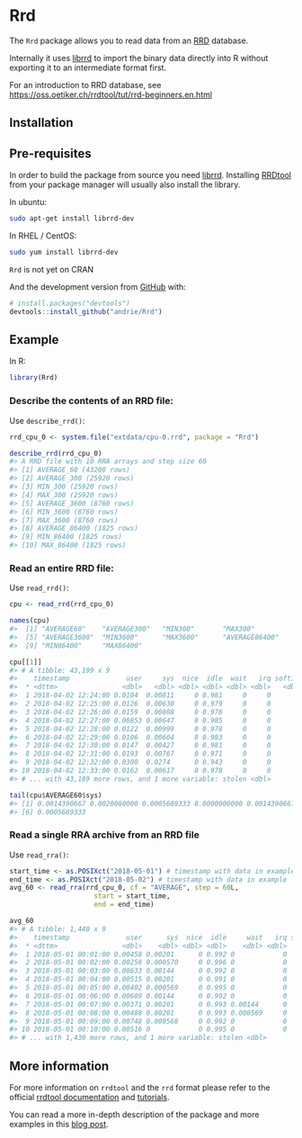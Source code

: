 
<!-- README.md is generated from README.Rmd. Please edit that file -->
Rrd
===

The `Rrd` package allows you to read data from an [RRD](http://oss.oetiker.ch/rrdtool/) database.

Internally it uses [librrd](http://oss.oetiker.ch/rrdtool/doc/librrd.en.html) to import the binary data directly into R without exporting it to an intermediate format first.

For an introduction to RRD database, see <https://oss.oetiker.ch/rrdtool/tut/rrd-beginners.en.html>

Installation
------------

Pre-requisites
--------------

In order to build the package from source you need [librrd](http://oss.oetiker.ch/rrdtool/doc/librrd.en.html). Installing [RRDtool](http://oss.oetiker.ch/rrdtool/) from your package manager will usually also install the library.

In ubuntu:

``` sh
sudo apt-get install librrd-dev
```

In RHEL / CentOS:

``` sh
sudo yum install librrd-dev
```

`Rrd` is not yet on CRAN

And the development version from [GitHub](https://github.com/) with:

``` r
# install.packages("devtools")
devtools::install_github("andrie/Rrd")
```

Example
-------

In R:

``` r
library(Rrd)
```

### Describe the contents of an RRD file:

Use `describe_rrd()`:

``` r
rrd_cpu_0 <- system.file("extdata/cpu-0.rrd", package = "Rrd")

describe_rrd(rrd_cpu_0)
#> A RRD file with 10 RRA arrays and step size 60
#> [1] AVERAGE_60 (43200 rows)
#> [2] AVERAGE_300 (25920 rows)
#> [3] MIN_300 (25920 rows)
#> [4] MAX_300 (25920 rows)
#> [5] AVERAGE_3600 (8760 rows)
#> [6] MIN_3600 (8760 rows)
#> [7] MAX_3600 (8760 rows)
#> [8] AVERAGE_86400 (1825 rows)
#> [9] MIN_86400 (1825 rows)
#> [10] MAX_86400 (1825 rows)
```

### Read an entire RRD file:

Use `read_rrd()`:

``` r
cpu <- read_rrd(rrd_cpu_0)

names(cpu)
#>  [1] "AVERAGE60"    "AVERAGE300"   "MIN300"       "MAX300"      
#>  [5] "AVERAGE3600"  "MIN3600"      "MAX3600"      "AVERAGE86400"
#>  [9] "MIN86400"     "MAX86400"

cpu[[1]]
#> # A tibble: 43,199 x 9
#>    timestamp              user     sys  nice  idle  wait   irq softirq
#>  * <dttm>                <dbl>   <dbl> <dbl> <dbl> <dbl> <dbl>   <dbl>
#>  1 2018-04-02 12:24:00 0.0104  0.00811     0 0.981     0     0       0
#>  2 2018-04-02 12:25:00 0.0126  0.00630     0 0.979     0     0       0
#>  3 2018-04-02 12:26:00 0.0159  0.00808     0 0.976     0     0       0
#>  4 2018-04-02 12:27:00 0.00853 0.00647     0 0.985     0     0       0
#>  5 2018-04-02 12:28:00 0.0122  0.00999     0 0.978     0     0       0
#>  6 2018-04-02 12:29:00 0.0106  0.00604     0 0.983     0     0       0
#>  7 2018-04-02 12:30:00 0.0147  0.00427     0 0.981     0     0       0
#>  8 2018-04-02 12:31:00 0.0193  0.00767     0 0.971     0     0       0
#>  9 2018-04-02 12:32:00 0.0300  0.0274      0 0.943     0     0       0
#> 10 2018-04-02 12:33:00 0.0162  0.00617     0 0.978     0     0       0
#> # ... with 43,189 more rows, and 1 more variable: stolen <dbl>

tail(cpu$AVERAGE60$sys)
#> [1] 0.0014390667 0.0020080000 0.0005689333 0.0000000000 0.0014390667
#> [6] 0.0005689333
```

### Read a single RRA archive from an RRD file

Use `read_rra()`:

``` r
start_time <- as.POSIXct("2018-05-01") # timestamp with data in example
end_time <- as.POSIXct("2018-05-02") # timestamp with data in example
avg_60 <- read_rra(rrd_cpu_0, cf = "AVERAGE", step = 60L, 
                     start = start_time, 
                     end = end_time)

avg_60
#> # A tibble: 1,440 x 9
#>    timestamp              user      sys  nice  idle     wait   irq softirq
#>  * <dttm>                <dbl>    <dbl> <dbl> <dbl>    <dbl> <dbl>   <dbl>
#>  1 2018-05-01 00:01:00 0.00458 0.00201      0 0.992 0            0       0
#>  2 2018-05-01 00:02:00 0.00258 0.000570     0 0.996 0            0       0
#>  3 2018-05-01 00:03:00 0.00633 0.00144      0 0.992 0            0       0
#>  4 2018-05-01 00:04:00 0.00515 0.00201      0 0.991 0            0       0
#>  5 2018-05-01 00:05:00 0.00402 0.000569     0 0.995 0            0       0
#>  6 2018-05-01 00:06:00 0.00689 0.00144      0 0.992 0            0       0
#>  7 2018-05-01 00:07:00 0.00371 0.00201      0 0.993 0.00144      0       0
#>  8 2018-05-01 00:08:00 0.00488 0.00201      0 0.993 0.000569     0       0
#>  9 2018-05-01 00:09:00 0.00748 0.000568     0 0.992 0            0       0
#> 10 2018-05-01 00:10:00 0.00516 0            0 0.995 0            0       0
#> # ... with 1,430 more rows, and 1 more variable: stolen <dbl>
```

More information
----------------

For more information on `rrdtool` and the `rrd` format please refer to the official [rrdtool documentation](http://oss.oetiker.ch/rrdtool/doc/index.en.html) and [tutorials](http://oss.oetiker.ch/rrdtool/tut/index.en.html).

You can read a more in-depth description of the package and more examples in this [blog post](http://plamendimitrov.net/blog/2014/08/09/r-package-for-working-with-rrd-files/).
